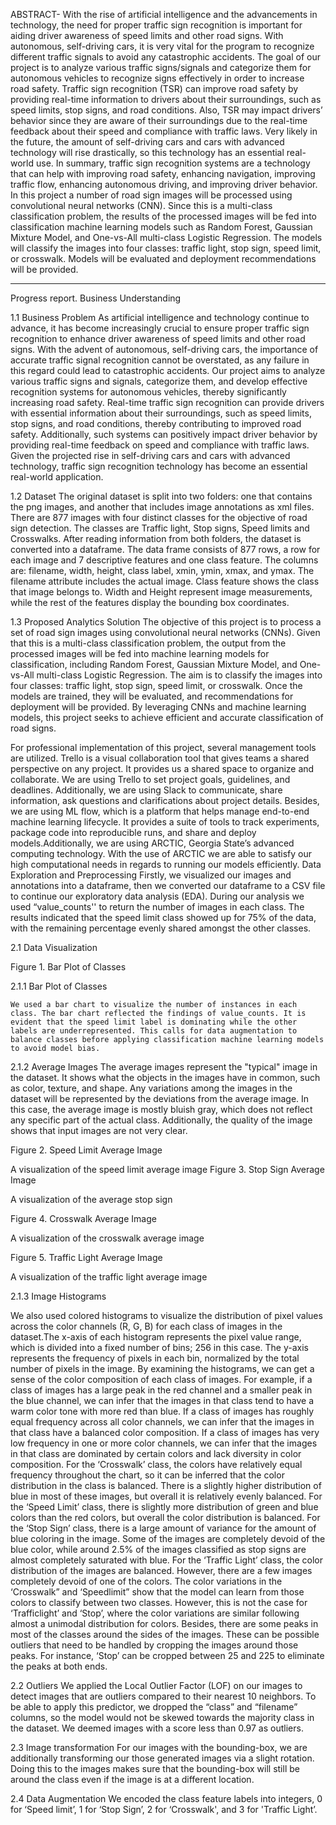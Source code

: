 ABSTRACT-
With the rise of artificial intelligence and the advancements in technology, the need for proper traffic sign recognition is important for aiding driver awareness of speed limits and other road signs. With autonomous, self-driving cars, it is very vital for the program to recognize different traffic signals to avoid any catastrophic accidents. The goal of our project is to analyze various traffic signs/signals and categorize them for autonomous vehicles to recognize signs effectively in order to increase road safety. Traffic sign recognition (TSR) can improve road safety by providing real-time information to drivers about their surroundings, such as speed limits, stop signs, and road conditions. Also, TSR may impact drivers’ behavior since they are aware of their surroundings due to the real-time feedback about their speed and compliance with traffic laws. Very likely in the future, the amount of self-driving cars and cars with advanced technology will rise drastically, so this technology has an essential real-world use. In summary, traffic sign recognition systems are a technology that can help with improving road safety, enhancing navigation, improving traffic flow, enhancing autonomous driving, and improving driver behavior.
In this project a number of road sign images will be processed using convolutional neural networks (CNN). Since this is a multi-class classification problem, the results of the processed images will be fed into classification machine learning models such as Random Forest, Gaussian Mixture Model, and One-vs-All multi-class Logistic Regression. The models will classify the images into four classes: traffic light, stop sign, speed limit, or crosswalk. Models will be evaluated and deployment recommendations will be provided.
____________________________________________________________________________________________________________________________________________________________
Progress report.
Business Understanding

1.1 Business Problem
	As artificial intelligence and technology continue to advance, it has become increasingly crucial to ensure proper traffic sign recognition to enhance driver awareness of speed limits and other road signs. With the advent of autonomous, self-driving cars, the importance of accurate traffic signal recognition cannot be overstated, as any failure in this regard could lead to catastrophic accidents. Our project aims to analyze various traffic signs and signals, categorize them, and develop effective recognition systems for autonomous vehicles, thereby significantly increasing road safety. Real-time traffic sign recognition can provide drivers with essential information about their surroundings, such as speed limits, stop signs, and road conditions, thereby contributing to improved road safety. Additionally, such systems can positively impact driver behavior by providing real-time feedback on speed and compliance with traffic laws. Given the projected rise in self-driving cars and cars with advanced technology, traffic sign recognition technology has become an essential real-world application. 

1.2 Dataset 
	The original dataset is split into two folders: one that contains the png images, and another that includes image annotations as xml files. There are 877 images with four distinct classes for the objective of road sign detection. The classes are Traffic light, Stop signs, Speed limits and Crosswalks. After reading information from both folders, the dataset is converted into a dataframe. The data frame consists of 877 rows, a row for each image and 7 descriptive features and one class feature. The columns are: filename, width, height, class label, xmin, ymin, xmax, and ymax. The filename attribute includes the actual image. Class feature shows the class that image belongs to. Width and Height represent image measurements, while the rest of the features display the bounding box coordinates.

1.3 Proposed Analytics Solution
The objective of this project is to process a set of road sign images using convolutional neural networks (CNNs). Given that this is a multi-class classification problem, the output from the processed images will be fed into machine learning models for classification, including Random Forest, Gaussian Mixture Model, and One-vs-All multi-class Logistic Regression. The aim is to classify the images into four classes: traffic light, stop sign, speed limit, or crosswalk. Once the models are trained, they will be evaluated, and recommendations for deployment will be provided. By leveraging CNNs and machine learning models, this project seeks to achieve efficient and accurate classification of road signs.

For professional implementation of this project, several management tools are utilized. Trello is a visual collaboration tool that gives teams a shared perspective on any project. It provides us a shared space to organize and collaborate. We are using Trello to set project goals, guidelines, and deadlines. Additionally, we are using Slack to communicate, share information, ask questions and clarifications about project details. Besides, we are using ML flow, which is a platform that helps manage end-to-end machine learning lifecycle. It provides a suite of tools to track experiments, package code into reproducible runs, and share and deploy models.Additionally, we are using ARCTIC, Georgia State’s advanced computing technology. With the use of ARCTIC we are able to satisfy our high computational needs in regards to running our models efficiently.
 Data Exploration and Preprocessing
	Firstly, we visualized our images and annotations into a dataframe, then we converted our dataframe to a CSV file to continue our exploratory data analysis (EDA). During our analysis we used “value_counts'' to return the number of images in each class. The results indicated that the speed limit class showed up for 75% of the data, with the remaining percentage evenly shared amongst the other classes.


  2.1 Data Visualization

Figure 1.  Bar Plot of Classes

2.1.1 Bar Plot of Classes

	We used a bar chart to visualize the number of instances in each class. The bar chart reflected the findings of value_counts. It is evident that the speed limit label is dominating while the other labels are underrepresented. This calls for data augmentation to balance classes before applying classification machine learning models to avoid model bias. 

2.1.2 Average Images
The average images represent the "typical" image in the dataset. It shows what the objects in the images have in common, such as color, texture, and shape. Any variations among the images in the dataset will be represented by the deviations from the average image. In this case, the average image is mostly bluish gray, which does not reflect any specific part of the actual class. Additionally, the quality of the image shows that input images are not very clear.

Figure 2. Speed Limit Average Image

A visualization of the speed limit average image
Figure 3. Stop Sign Average Image

A visualization of the average stop sign

Figure 4. Crosswalk Average Image

A visualization of the crosswalk average image


Figure 5. Traffic Light Average Image

A visualization of the traffic light average image


2.1.3 Image Histograms


We also used colored histograms to visualize the distribution of pixel values across the color channels (R, G, B) for each class of images in the dataset.The x-axis of each histogram represents the pixel value range, which is divided into a fixed number of bins; 256 in this case. The y-axis represents the frequency of pixels in each bin, normalized by the total number of pixels in the image.
By examining the histograms, we can get a sense of the color composition of each class of images. For example, if a class of images has a large peak in the red channel and a smaller peak in the blue channel, we can infer that the images in that class tend to have a warm color tone with more red than blue. If a class of images has roughly equal frequency across all color channels, we can infer that the images in that class have a balanced color composition. If a class of images has very low frequency in one or more color channels, we can infer that the images in that class are dominated by certain colors and lack diversity in color composition.
For the ‘Crosswalk’ class, the colors have relatively equal frequency throughout the chart, so it can be inferred that the color distribution in the class is balanced. There is a slightly higher distribution of blue in most of these images, but overall it is relatively evenly balanced. For the ‘Speed Limit’ class, there is slightly more distribution of green and blue colors than the red colors, but overall the color distribution is balanced. For the ‘Stop Sign’ class, there is a large amount of variance for the amount of blue coloring in the image. Some of the images are completely devoid of the blue color, while around 2.5% of the images classified as stop signs are almost completely saturated with blue. For the ‘Traffic Light’ class, the color distribution of the images are balanced. However, there are a few images completely devoid of one of the colors.
The color variations in the ‘Crosswalk” and ‘Speedlimit” show that the model can learn from those colors to classify between two classes. However, this is not the case for ‘Trafficlight’ and ‘Stop’, where the color variations are similar following almost a unimodal distribution for colors. Besides, there are some peaks in most of the classes around the sides of the images. These can be possible outliers that need to be handled by cropping the images around those peaks. For instance, ‘Stop’ can be cropped between 25 and 225 to eliminate the peaks at both ends. 


2.2 Outliers
We applied the Local Outlier Factor (LOF) on our images to detect images that are outliers compared to their nearest 10 neighbors. To be able to apply this predictor, we dropped the “class” and “filename” columns, so the model would not be skewed towards the majority class in the dataset. We deemed images with a score less than 0.97 as outliers. 

2.3 Image transformation
	For our images with the bounding-box, we are additionally transforming our those generated images via a slight rotation. Doing this to the images makes sure that the bounding-box will still be around the class even if the image is at a different location.

2.4 Data Augmentation
We encoded the class feature labels into integers, 0 for ‘Speed limit’, 1 for ‘Stop Sign’, 2 for ‘Crosswalk', and 3 for 'Traffic Light’.
